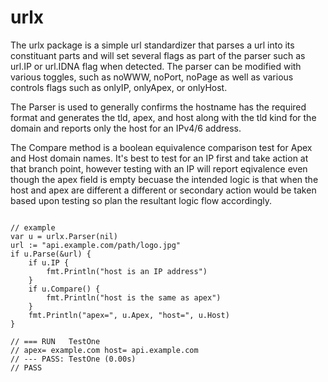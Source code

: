 
# urlx

The urlx package is a simple url standardizer that parses a url into its constituant parts and will set several flags as part of the parser such as url.IP or url.IDNA flag when detected. The parser can be modified with various toggles, such as noWWW, noPort, noPage as well as various controls flags such as onlyIP, onlyApex, or onlyHost.

The Parser is used to generally confirms the hostname has the required format and generates the tld, apex, and host along with the tld kind for the domain and reports only the host for an IPv4/6 address.

The Compare method is a boolean equivalence comparison test for Apex and Host domain names. It's best to test for an IP first and take action at that branch point, however testing with an IP will report eqivalence even though the apex field is empty becuase the intended logic is that when the host and apex are different a different or secondary action would be taken based upon testing so plan the resultant logic flow accordingly.

```golang

// example
var u = urlx.Parser(nil)
url := "api.example.com/path/logo.jpg"
if u.Parse(&url) {
    if u.IP {
        fmt.Println("host is an IP address")
    }
    if u.Compare() {
        fmt.Println("host is the same as apex")
    }
    fmt.Println("apex=", u.Apex, "host=", u.Host)
}

// === RUN   TestOne
// apex= example.com host= api.example.com
// --- PASS: TestOne (0.00s)
// PASS

```


